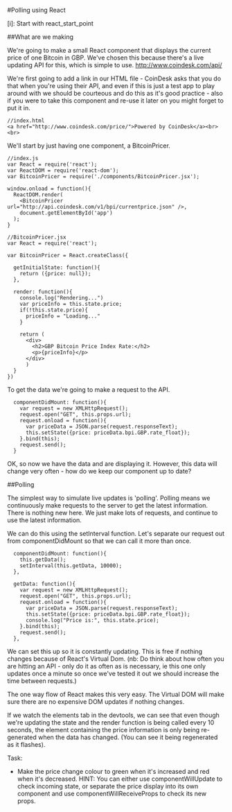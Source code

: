 #Polling using React

[i]: Start with react_start_point

##What are we making

We're going to make a small React component that displays the current price of one Bitcoin in GBP. We've chosen this because there's a live updating API for this, which is simple to use. http://www.coindesk.com/api/

We're first going to add a link in our HTML file - CoinDesk asks that you do that when you're using their API, and even if this is just a test app to play around with we should be courteous and do this as it's good practice - also if you were to take this component and re-use it later on you might forget to put it in.

```
//index.html
<a href="http://www.coindesk.com/price/">Powered by CoinDesk</a><br><br>
```

We'll start by just having one component, a BitcoinPricer. 

```
//index.js
var React = require('react');
var ReactDOM = require('react-dom');
var BitcoinPricer = require('./components/BitcoinPricer.jsx');

window.onload = function(){
  ReactDOM.render(
    <BitcoinPricer url="http://api.coindesk.com/v1/bpi/currentprice.json" />,
    document.getElementById('app')
  );
}
```


```
//BitcoinPricer.jsx
var React = require('react');

var BitcoinPricer = React.createClass({

  getInitialState: function(){
    return ({price: null});
  },

  render: function(){
    console.log("Rendering...")
    var priceInfo = this.state.price;
    if(!this.state.price){ 
      priceInfo = "Loading..."
    }

    return (
      <div>
        <h2>GBP Bitcoin Price Index Rate:</h2>
        <p>{priceInfo}</p>
      </div> 
      )
  }
})
```

To get the data we're going to make a request to the API.

```
  componentDidMount: function(){
    var request = new XMLHttpRequest();
    request.open("GET", this.props.url);
    request.onload = function(){
      var priceData = JSON.parse(request.responseText);
      this.setState({price: priceData.bpi.GBP.rate_float});
    }.bind(this);
    request.send();
  }
```

OK, so now we have the data and are displaying it. However, this data will change very often - how do we keep our component up to date?

##Polling

The simplest way to simulate live updates is 'polling'.  Polling means we continuously make requests to the server to get the latest information.  There is nothing new here. We just make lots of requests, and continue to use the latest information.

We can do this using the setInterval function. Let's separate our request out from componentDidMount so that we can call it more than once. 

```
  componentDidMount: function(){
    this.getData();
    setInterval(this.getData, 10000);
  },

  getData: function(){
    var request = new XMLHttpRequest();
    request.open("GET", this.props.url);
    request.onload = function(){
      var priceData = JSON.parse(request.responseText);
      this.setState({price: priceData.bpi.GBP.rate_float});
      console.log("Price is:", this.state.price);
    }.bind(this);
    request.send();
  },
```

We can set this up so it is constantly updating.  This is free if nothing changes because of React's Virtual Dom. (nb: Do think about how often you are hitting an API - only do it as often as is necessary, ie this one only updates once a minute so once we've tested it out we should increase the time between requests.)

The one way flow of React makes this very easy. The Virtual DOM will make sure there are no expensive DOM updates if nothing changes. 

If we watch the elements tab in the devtools, we can see that even though we're updating the state and the render function is being called every 10 seconds, the element containing the price information is only being re-generated when the data has changed. (You can see it being regenerated as it flashes).

Task: 

- Make the price change colour to green when it's increased and red when it's decreased.
HINT: You can either use componentWillUpdate to check incoming state, or separate the price display into its own component and use componentWillReceiveProps to check its new props.